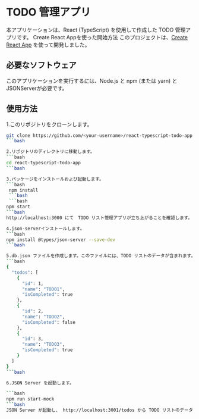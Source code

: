 # TODO 管理アプリ
本アプリケーションは、React (TypeScript) を使用して作成した TODO 管理アプリです。
Create React Appを使った開始方法
このプロジェクトは、[Create React App](https://github.com/facebook/create-react-app)
を使って開発しました。

## 必要なソフトウェア
このアプリケーションを実行するには、Node.js と npm (または yarn) と
JSONServerが必要です。

## 使用方法
1.このリポジトリをクローンします。
```bash
git clone https://github.com/<your-username>/react-typescript-todo-app.git
```bash

2.リポジトリのディレクトリに移動します。
```bash
cd react-typescript-todo-app
```bash

3.パッケージをインストールおよび起動します。
```bash
 npm install
 ```bash
 ```bash
npm start
```bash
http://localhost:3000 にて　TODO リスト管理アプリが立ち上がることを確認します。

4.json-serverインストールします。
```bash
npm install @types/json-server --save-dev
```bash

5.db.json ファイルを作成します。このファイルには、TODO リストのデータが含まれます。
```bash
{
  "todos": [
    {
      "id": 1,
      "name": "TODO1",
      "isCompleted": true
    },
    {
      "id": 2,
      "name": "TODO2",
      "isCompleted": false
    },
    {
      "id": 3,
      "name": "TODO3",
      "isCompleted": true
    }
  ]
}
```bash

6.JSON Server を起動します。

```bash
npm run start-mock
```bash
JSON Server が起動し、 http://localhost:3001/todos から TODO リストのデータを取得することができるようになります。
